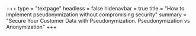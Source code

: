+++
type = "textpage"
headless = false
hidenavbar = true
title = "How to implement pseudonymization without compromising security"
summary = "Secure Your Customer Data with Pseudonymization. Pseudonymization vs Anonymization"
+++
